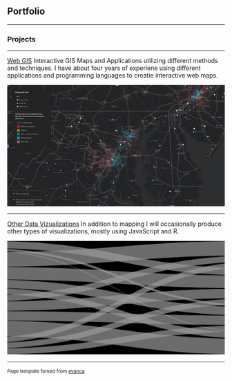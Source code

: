## Portfolio

---

### Projects

---
[Web GIS](/projects/webgis)
Interactive GIS Maps and Applications utilizing different methods and techniques. I have about four years of experiene using different applications and programming languages to creatie interactive web maps.

[<img src="images/maps2.PNG"/>](/projects/schoolprojects)

---
[Other Data Vizualizations](/projects/dataviz)
In addition to mapping I will occasionally produce other types of visualizations, mostly using JavaScript and R.


[<img src="images/sankey.png"/>](/projects/researchprojects)



---
<p style="font-size:11px">Page template forked from <a href="https://github.com/evanca/quick-portfolio">evanca</a></p>
<!-- Remove above link if you don't want to attibute -->
